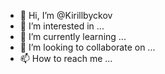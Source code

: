 - 👋 Hi, I’m @Kirillbyckov
- 👀 I’m interested in ...
- 🌱 I’m currently learning ...
- 💞️ I’m looking to collaborate on ...
- 📫 How to reach me ...

<!---
Kirillbyckov/Kirillbyckov is a ✨ special ✨ repository because its `README.md` (this file) appears on your GitHub profile.
You can click the Preview link to take a look at your changes.
--->

